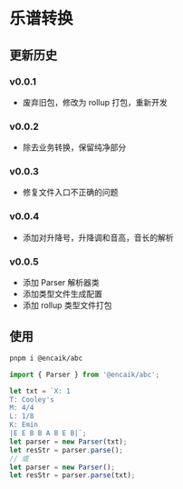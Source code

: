 # 乐谱转换

## 更新历史

### v0.0.1

- 废弃旧包，修改为 rollup 打包，重新开发

### v0.0.2

- 除去业务转换，保留纯净部分

### v0.0.3

- 修复文件入口不正确的问题

### v0.0.4

- 添加对升降号，升降调和音高，音长的解析

### v0.0.5

- 添加 Parser 解析器类
- 添加类型文件生成配置
- 添加 rollup 类型文件打包

## 使用

```sh
pnpm i @encaik/abc
```

```javascript
import { Parser } from '@encaik/abc';

let txt = `X: 1
T: Cooley's
M: 4/4
L: 1/8
K: Emin
|E E B B A B E B|`;
let parser = new Parser(txt);
let resStr = parser.parse();
// 或
let parser = new Parser();
let resStr = parser.parse(txt);
```
